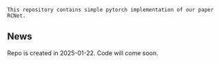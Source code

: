 `This repository contains simple pytorch implementation of our paper RCNet.`
## News
Repo is created in 2025-01-22. Code will come soon.
